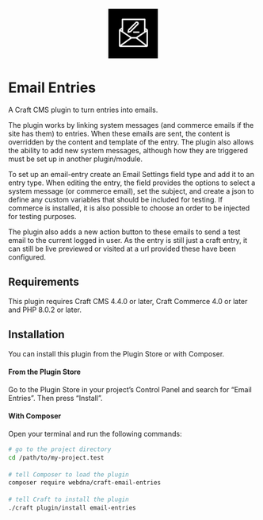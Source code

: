 <p align="center"><img src="./src/icon.svg" width="100" height="100" alt="Feed Me icon"></p>

# Email Entries

A Craft CMS plugin to turn entries into emails.

The plugin works by linking system messages (and commerce emails if the site has them) to entries. When these emails are sent, the content is overridden by the content and template of the entry. The plugin also allows the ability to add new system messages, although how they are triggered must be set up in another plugin/module.

To set up an email-entry create an Email Settings field type and add it to an entry type. When editing the entry, the field provides the options to select a system message (or commerce email), set the subject, and create a json to define any custom variables that should be included for testing. If commerce is installed, it is also possible to choose an order to be injected for testing purposes. 

The plugin also adds a new action button to these emails to send a test email to the current logged in user. As the entry is still just a craft entry, it can still be live previewed or visited at a url provided these have been configured.

## Requirements

This plugin requires Craft CMS 4.4.0 or later, Craft Commerce 4.0 or later and PHP 8.0.2 or later.

## Installation

You can install this plugin from the Plugin Store or with Composer.

#### From the Plugin Store

Go to the Plugin Store in your project’s Control Panel and search for “Email Entries”. Then press “Install”.

#### With Composer

Open your terminal and run the following commands:

```bash
# go to the project directory
cd /path/to/my-project.test

# tell Composer to load the plugin
composer require webdna/craft-email-entries

# tell Craft to install the plugin
./craft plugin/install email-entries
```
